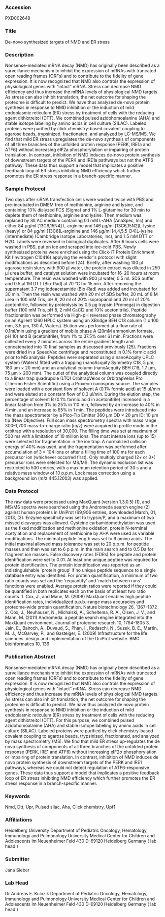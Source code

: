 ### Accession
PXD002648

### Title
De-novo synthesized targets of NMD and ER stress

### Description
Nonsense-mediated mRNA decay (NMD) has originally been described as a surveillance mechanism to inhibit the expression of mRNAs with truncated open reading frames (ORFs) and to contribute to the fidelity of gene expression. It is now recognized that NMD also controls the expression of physiological genes with “intact” mRNA. Stress can decrease NMD efficiency and thus increase the mRNA levels of physiological NMD targets. As stress can also inhibit translation, the net outcome for shaping the proteome is difficult to predict. We have thus analyzed de-novo protein synthesis in response to NMD inhibition or the induction of mild endoplasmic reticulum (ER) stress by treatment of cells with the reducing agent dithiotreitol (DTT). We combined pulsed azidohomoalanine (AHA) and stable isotope labeling by amino acids in cell culture (SILAC). Labeled proteins were purified by click chemistry-based covalent coupling to agarose beads, trypsinized, fractionated, and analyzed by LC-MS/MS. We find that mild ER stress upregulates the de-novo synthesis of components of all three branches of the unfolded protein response (PERK, IRE1a and ATF6) without increasing eIF2a phosphorylation or impairing of protein translation. In contrast, inhibition of NMD induces de-novo protein synthesis of downstream targets of the PERK and IRE1a pathways but not the ATF6 pathway. These data thus support a model that implicates a positive feedback loop of ER stress inhibiting NMD efficiency which further promotes the ER stress response in a branch-specific manner.

### Sample Protocol
Two days after siRNA transfection cells were washed twice with PBS and pre-incubated in DMEM free of methionine, arginine and lysine, and containing 10% dialyzed FCS (Sigma) and 1% L-glutamine for 30 min to deplete them of methionine, arginine and lysine. Then medium was replaced by SILAC medium containing 0.1 mM L-AHA (AnaSpec, Inc) and either 84 μg/ml [13C6,15N4] L-arginine and 146 μg/ml [13C6,15N2]L-lysine (heavy) or 84 μg/ml [13C6]L-arginine and 146 μg/ml [4,4,5,5-D4]L-lysine (intermediate) (Cambridge Isotope Laboratories, Inc), and 1.5 mM DTT or H2O. Labels were reversed in biological duplicates. After 6 hours cells were washed in PBS, put on ice and scraped into ice-cold PBS. Newly synthesized proteins were enriched using the Click-iT Protein Enrichment Kit (Invitrogen C10416) applying the vendor's protocol with slight modifications as described before (24). Briefly, after washing 100 µl agarose resin slurry with 900 μl water, the protein extract was diluted in 250 μl urea buffer, and catalyst solution were incubated for 16–20 hours at room temperature. The resin was washed with 900 μl water, 0.5 mL SDS buffer and 0.5 μl 1M DTT (Bio-Rad) at 70 °C for 15 min. After removing the supernatant 3.7 mg iodoacetamide (Bio-Rad) was added and incubated for 30 min. Then the resin was washed with 20 ml of SDS buffer, 20 mL of 8 M urea in 100 mM Tris, pH 8, 20 ml of 20% isopropanol and 20 ml of 20% acetonitrile, followed by proteolysis by 0.5 μg trypsin (Promega) in digestion buffer (100 mM Tris, pH 8, 2 mM CaCl2 and 10% acetonitrile). Peptide fractionation was performed via High-pH reversed phase chromatography on an Agilent 1260 HPLC system using an XBridge BEH C18 column (1 x 100 mm, 3.5 μm, 130 Å, Waters). Elution was performed at a flow rate of 0.1ml/min using a gradient of mobile phase A (20mM ammonium formate, pH 10) and B (acetonitrile), from 1% to 37.5% over 61 min. Fractions were collected every 2 minutes across the entire gradient length and concatenated into 10 final samples as discussed previously (25). Fractions were dried in a SpeedVac centrifuge and reconstituted in 0.1% formic acid prior to MS analysis. Peptides were separated using a nanoAcquity UPLC system (Waters) fitted with a trapping (nanoAcquity Symmetry C18, 5 μm, 180 μm × 20 mm) and an analytical column (nanoAcquity BEH C18, 1.7 μm, 75 μm × 200 mm). The outlet of the analytical column was coupled directly to a linear trap quadrupole (LTQ) OrbitrapVelos or OrbitrapVelos Pro (Thermo Fisher Scientific) using a Proxeon nanospray source. The samples were loaded with a constant flow of solvent A (0.1% formic acid) at 15 μl/min and were eluted at a constant flow of 0.3 μl/min. During the elution step, the percentage of solvent B (0.1% formic acid in acetonitrile) increased in a linear fashion from 3% to 25% in 110 min, followed by an increase to 40% in 4 min, and an increase to 85% in 1 min. The peptides were introduced into the mass spectrometer by a Pico-Tip Emitter 360 μm OD × 20 μm ID; 10 μm tip (New Objective). Full scan mass spectrometry spectra with mass range 300–1,700 mass-to-charge ratio (m/z) were acquired in profile mode in the orbitrap with a resolution of 30,000. The filling time was set at maximum of 500 ms with a limitation of 10 million ions. The most intense ions (up to 15) were selected for fragmentation in the ion trap. A normalized collision energy of 40% was used, and the fragmentation was performed after accumulation of 3 × 104 ions or after a filling time of 100 ms for each precursor ion (whichever occurred first). Only multiply charged (2+ or 3+) precursor ions were selected for MS/MS. The dynamic exclusion list was restricted to 500 entries, with a maximum retention period of 30 s and a relative mass window of 10 p.p.m. Lock mass correction using a background ion (m/z 445.12003) was applied.

### Data Protocol
The raw data were processed using MaxQuant (version 1.3.0.5) (1), and MS/MS spectra were searched using the Andromeda search engine (2) against human proteins in UniProt (69,906 entries, downloaded March, 01, 2013, (3). Enzyme specificity was set to trypsin/P, and a maximum of two missed cleavages was allowed. Cysteine carbamidomethylation was used as the fixed modification and methionine oxidation, protein N-terminal acetylation and replacement of methionine by AHA were used as variable modifications. The minimal peptide length was set to 6 amino acids. The initial maximal allowed mass tolerance was set to 20 p.p.m. for peptide masses and then was set to 6 p.p.m. in the main search and to 0.5 Da for fragment ion masses. False discovery rates (FDRs) for peptide and protein identification were set to 0.01. At least one unique peptide was required for protein identification. The protein identification was reported as an indistinguishable 'protein group' if no unique peptide sequence to a single database entry was identified. For protein quantification, a minimum of two ratio counts was set and the 'requantify' and 'match between runs' functions were enabled. Average protein ratios were reported if they could be quantified in both replicates each on the basis of at least two ratio counts.  1. Cox, J., and Mann, M. (2008) MaxQuant enables high peptide identification rates, individualized p.p.b.-range mass accuracies and proteome-wide protein quantification. Nature biotechnology 26, 1367-1372 2. Cox, J., Neuhauser, N., Michalski, A., Scheltema, R. A., Olsen, J. V., and Mann, M. (2011) Andromeda: a peptide search engine integrated into the MaxQuant environment. Journal of proteome research 10, 1794-1805 3. Jain, E., Bairoch, A., Duvaud, S., Phan, I., Redaschi, N., Suzek, B. E., Martin, M. J., McGarvey, P., and Gasteiger, E. (2009) Infrastructure for the life sciences: design and implementation of the UniProt website. BMC bioinformatics 10, 136

### Publication Abstract
Nonsense-mediated mRNA decay (NMD) has originally been described as a surveillance mechanism to inhibit the expression of mRNAs with truncated open reading frames (ORFs) and to contribute to the fidelity of gene expression. It is now recognized that NMD also controls the expression of physiological genes with "intact" mRNA. Stress can decrease NMD efficiency and thus increase the mRNA levels of physiological NMD targets. As stress can also inhibit translation, the net outcome for shaping the proteome is difficult to predict. We have thus analyzed de novo protein synthesis in response to NMD inhibition or the induction of mild endoplasmic reticulum (ER) stress by treatment of cells with the reducing agent dithiotreitol (DTT). For this purpose, we combined pulsed azidohomoalanine (AHA) and stable isotope labeling by amino acids in cell culture (SILAC). Labeled proteins were purified by click chemistry-based covalent coupling to agarose beads, trypsinized, fractionated, and analyzed by mass spectrometry (MS). We find that mild ER stress up-regulates the de novo synthesis of components of all three branches of the unfolded protein response (PERK, IRE1 and ATF6) without increasing eIF2&#x3b1; phosphorylation or impairing of protein translation. In contrast, inhibition of NMD induces de novo protein synthesis of downstream targets of the PERK and IRE1 pathways, whereas we could not detect regulation of ATF6-responsive genes. These data thus support a model that implicates a positive feedback loop of ER stress inhibiting NMD efficiency which further promotes the ER stress response in a branch-specific manner.

### Keywords
Nmd, Dtt, Upr, Pulsed silac, Aha, Click chemistry, Upf1

### Affiliations
Heidelberg University
Department of Pediatric Oncology, Hematology, Immunology and Pulmonology University Medical Center for Children and Adolescents Im Neuenheimer Feld 430 D-69120 Heidelberg Germany ( lab head )

### Submitter
Jana Sieber

### Lab Head
Dr Andreas E. Kulozik
Department of Pediatric Oncology, Hematology, Immunology and Pulmonology University Medical Center for Children and Adolescents Im Neuenheimer Feld 430 D-69120 Heidelberg Germany ( lab head )


